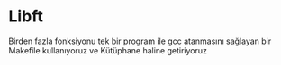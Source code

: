 # Libft

Birden fazla fonksiyonu tek bir program ile gcc atanmasını sağlayan bir Makefile kullanıyoruz ve Kütüphane haline getiriyoruz

